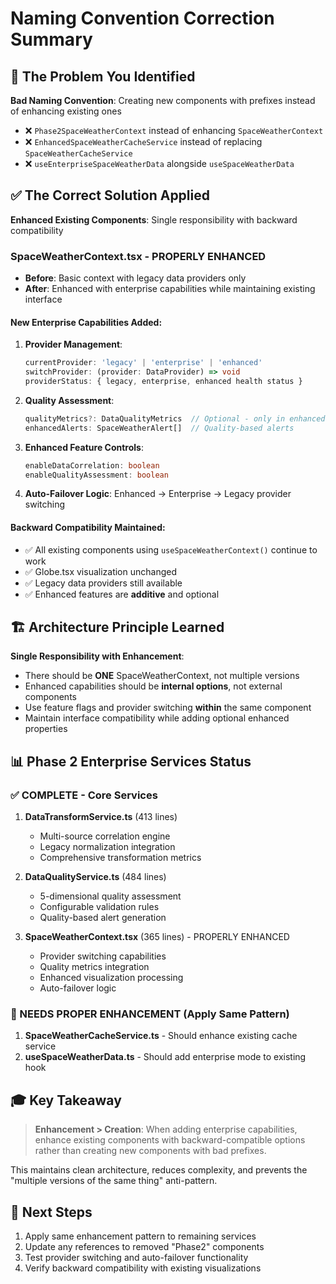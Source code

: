 # Naming Convention Correction Summary

## 🎯 The Problem You Identified

**Bad Naming Convention**: Creating new components with prefixes instead of enhancing existing ones
- ❌ `Phase2SpaceWeatherContext` instead of enhancing `SpaceWeatherContext`
- ❌ `EnhancedSpaceWeatherCacheService` instead of replacing `SpaceWeatherCacheService`  
- ❌ `useEnterpriseSpaceWeatherData` alongside `useSpaceWeatherData`

## ✅ The Correct Solution Applied

**Enhanced Existing Components**: Single responsibility with backward compatibility

### SpaceWeatherContext.tsx - PROPERLY ENHANCED
- **Before**: Basic context with legacy data providers only
- **After**: Enhanced with enterprise capabilities while maintaining existing interface

#### New Enterprise Capabilities Added:
1. **Provider Management**:
   ```typescript
   currentProvider: 'legacy' | 'enterprise' | 'enhanced'
   switchProvider: (provider: DataProvider) => void
   providerStatus: { legacy, enterprise, enhanced health status }
   ```

2. **Quality Assessment**:
   ```typescript
   qualityMetrics?: DataQualityMetrics  // Optional - only in enhanced mode
   enhancedAlerts: SpaceWeatherAlert[]  // Quality-based alerts
   ```

3. **Enhanced Feature Controls**:
   ```typescript
   enableDataCorrelation: boolean
   enableQualityAssessment: boolean
   ```

4. **Auto-Failover Logic**: Enhanced → Enterprise → Legacy provider switching

#### Backward Compatibility Maintained:
- ✅ All existing components using `useSpaceWeatherContext()` continue to work
- ✅ Globe.tsx visualization unchanged
- ✅ Legacy data providers still available
- ✅ Enhanced features are **additive** and optional

## 🏗️ Architecture Principle Learned

**Single Responsibility with Enhancement**: 
- There should be **ONE** SpaceWeatherContext, not multiple versions
- Enhanced capabilities should be **internal options**, not external components
- Use feature flags and provider switching **within** the same component
- Maintain interface compatibility while adding optional enhanced properties

## 📊 Phase 2 Enterprise Services Status

### ✅ COMPLETE - Core Services
1. **DataTransformService.ts** (413 lines)
   - Multi-source correlation engine
   - Legacy normalization integration
   - Comprehensive transformation metrics

2. **DataQualityService.ts** (484 lines)
   - 5-dimensional quality assessment
   - Configurable validation rules
   - Quality-based alert generation

3. **SpaceWeatherContext.tsx** (365 lines) - PROPERLY ENHANCED
   - Provider switching capabilities
   - Quality metrics integration
   - Enhanced visualization processing
   - Auto-failover logic

### 🔄 NEEDS PROPER ENHANCEMENT (Apply Same Pattern)
1. **SpaceWeatherCacheService.ts** - Should enhance existing cache service
2. **useSpaceWeatherData.ts** - Should add enterprise mode to existing hook

## 🎓 Key Takeaway

> **Enhancement > Creation**: When adding enterprise capabilities, enhance existing components with backward-compatible options rather than creating new components with bad prefixes.

This maintains clean architecture, reduces complexity, and prevents the "multiple versions of the same thing" anti-pattern.

## 🚀 Next Steps
1. Apply same enhancement pattern to remaining services
2. Update any references to removed "Phase2" components
3. Test provider switching and auto-failover functionality
4. Verify backward compatibility with existing visualizations

